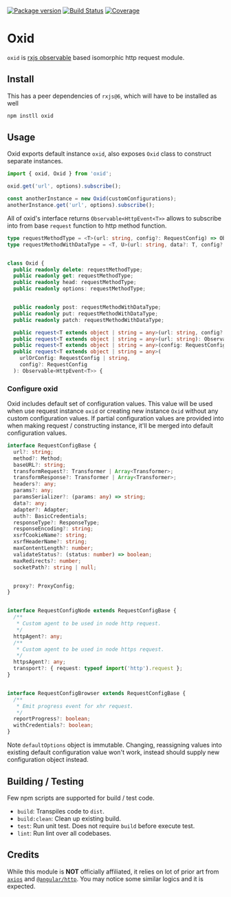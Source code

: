 [![Package version](https://badgen.net/npm/v/oxid)](https://www.npmjs.com/package/oxid)
[![Build Status](https://ojkwon.visualstudio.com/oxid/_apis/build/status/kwonoj.oxid?branchName=master)](https://ojkwon.visualstudio.com/oxid/_build/latest?definitionId=1)
[![Coverage](https://badgen.net/codecov/c/github/kwonoj/oxid)](https://codecov.io/gh/kwonoj/oxid/branch/master)


# Oxid

`oxid` is [rxjs observable](https://github.com/ReactiveX/rxjs) based isomorphic http request module.

## Install

This has a peer dependencies of `rxjs@6`, which will have to be installed as well

```sh
npm instll oxid
```

## Usage

Oxid exports default instance `oxid`, also exposes `Oxid` class to construct separate instances.

```ts
import { oxid, Oxid } from 'oxid';

oxid.get('url', options).subscribe();

const anotherInstance = new Oxid(customConfigurations);
anotherInstance.get('url', options).subscribe();
```

All of oxid's interface returns `Observable<HttpEvent<T>>` allows to subscribe into from base `request` function to http method function.

```ts
type requestMethodType = <T>(url: string, config?: RequestConfig) => Observable<HttpEvent<T>>;
type requestMethodWithDataType = <T, U>(url: string, data?: T, config?: RequestConfig) => Observable<HttpEvent<U>>;


class Oxid {
  public readonly delete: requestMethodType;
  public readonly get: requestMethodType;
  public readonly head: requestMethodType;
  public readonly options: requestMethodType;


  public readonly post: requestMethodWithDataType;
  public readonly put: requestMethodWithDataType;
  public readonly patch: requestMethodWithDataType;

  public request<T extends object | string = any>(url: string, config?: RequestConfig): Observable<HttpEvent<T>>;
  public request<T extends object | string = any>(url: string): Observable<HttpEvent<T>>;
  public request<T extends object | string = any>(config: RequestConfig): Observable<HttpEvent<T>>;
  public request<T extends object | string = any>(
    urlOrConfig: RequestConfig | string,
    config?: RequestConfig
  ): Observable<HttpEvent<T>> {
```

### Configure oxid
Oxid includes default set of configuration values. This value will be used when use request instance `oxid` or creating new instance `Oxid` without any custom configuration values. If partial configuration values are provided into when making request / constructing instance, it'll be merged into default configuration values.

```ts
interface RequestConfigBase {
  url?: string;
  method?: Method;
  baseURL?: string;
  transformRequest?: Transformer | Array<Transformer>;
  transformResponse?: Transformer | Array<Transformer>;
  headers?: any;
  params?: any;
  paramsSerializer?: (params: any) => string;
  data?: any;
  adapter?: Adapter;
  auth?: BasicCredentials;
  responseType?: ResponseType;
  responseEncoding?: string;
  xsrfCookieName?: string;
  xsrfHeaderName?: string;
  maxContentLength?: number;
  validateStatus?: (status: number) => boolean;
  maxRedirects?: number;
  socketPath?: string | null;


  proxy?: ProxyConfig;
}


interface RequestConfigNode extends RequestConfigBase {
  /**
   * Custom agent to be used in node http request.
   */
  httpAgent?: any;
  /**
   * Custom agent to be used in node https request.
   */
  httpsAgent?: any;
  transport?: { request: typeof import('http').request };
}


interface RequestConfigBrowser extends RequestConfigBase {
  /**
   * Emit progress event for xhr request.
   */
  reportProgress?: boolean;
  withCredentials?: boolean;
}
```

Note `defaultOptions` object is immutable. Changing, reassigning values into existing default configuration value won't work, instead should supply new configuration object instead.

## Building / Testing

Few npm scripts are supported for build / test code.

- `build`: Transpiles code to `dist`.
- `build:clean`: Clean up existing build.
- `test`: Run unit test. Does not require `build` before execute test.
- `lint`: Run lint over all codebases.

## Credits

While this module is **NOT** officially affiliated, it relies on lot of prior art from [`axios`](https://github.com/axios/axios) and [`@angular/http`](https://github.com/angular/angular/tree/master/packages/common/http). You may notice some similar logics and it is expected.